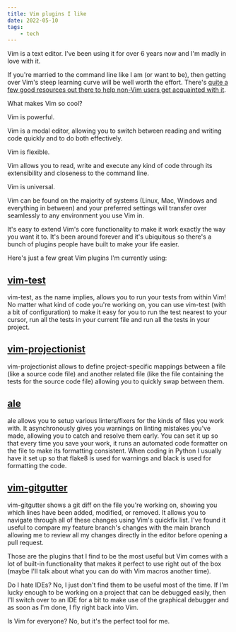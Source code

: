 ```yaml
---
title: Vim plugins I like
date: 2022-05-10
tags:
    - tech
---
```

Vim is a text editor. I've been using it for over 6 years now and I'm madly in love with it.

If you're married to the command line like I am (or want to be), then getting over Vim's steep learning curve will be well worth the effort. There's [quite a few good resources out there to help non-Vim users get acquainted with it](https://romainl.github.io/the-patient-vimmer/0.html).

What makes Vim so cool?

Vim is powerful.

Vim is a modal editor, allowing you to switch between reading and writing code quickly and to do both effectively.

Vim is flexible.

Vim allows you to read, write and execute any kind of code through its extensibility and closeness to the command line.

Vim is universal.

Vim can be found on the majority of systems (Linux, Mac, Windows and everything in between) and your preferred settings will transfer over seamlessly to any environment you use Vim in.

It's easy to extend Vim's core functionality to make it work exactly the way you want it to. It's been around forever and it's ubiquitous so there's a bunch of plugins people have built to make your life easier.

Here's just a few great Vim plugins I'm currently using:

## [vim-test](https://github.com/vim-test/vim-test)

vim-test, as the name implies, allows you to run your tests from within Vim! No matter what kind of code you're working on, you can use vim-test (with a bit of configuration) to make it easy for you to run the test nearest to your cursor, run all the tests in your current file and run all the tests in your project.

## [vim-projectionist](https://github.com/vim-test/vim-test)

vim-projectionist allows to define project-specific mappings between a file (like a source code file) and another related file (like the file containing the tests for the source code file) allowing you to quickly swap between them.

## [ale](https://github.com/dense-analysis/ale)

ale allows you to setup various linters/fixers for the kinds of files you work with. It asynchronously gives you warnings on linting mistakes you've made, allowing you to catch and resolve them early. You can set it up so that every time you save your work, it runs an automated code formatter on the file to make its formatting consistent. When coding in Python I usually have it set up so that flake8 is used for warnings and black is used for formatting the code.

## [vim-gitgutter](https://github.com/airblade/vim-gitgutter)

vim-gitgutter shows a git diff on the file you're working on, showing you which lines have been added, modified, or removed. It allows you to navigate through all of these changes using Vim's quickfix list. I've found it useful to compare my feature branch's changes with the main branch allowing me to review all my changes directly in the editor before opening a pull request.

Those are the plugins that I find to be the most useful but Vim comes with a lot of built-in functionality that makes it perfect to use right out of the box (maybe I'll talk about what you can do with Vim macros another time).

Do I hate IDEs? No, I just don't find them to be useful most of the time. If I'm lucky enough to be working on a project that can be debugged easily, then I'll switch over to an IDE for a bit to make use of the graphical debugger and as soon as I'm done, I fly right back into Vim.

Is Vim for everyone? No, but it's the perfect tool for me.
